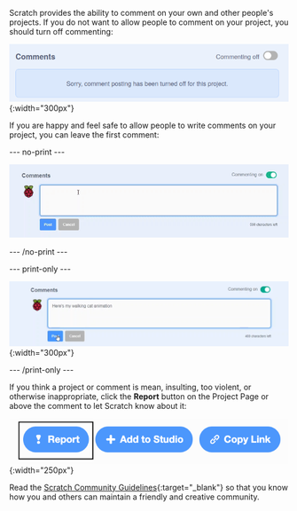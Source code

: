 Scratch provides the ability to comment on your own and other people's projects. If you do not want to allow people to comment on your project, you should turn off commenting:

![The slider above the 'Comments' box is set to 'Commenting off'. The slider is grey and is in the 'Commenting off' position.](images/comments-off.png){:width="300px"}

If you are happy and feel safe to allow people to write comments on your project, you can leave the first comment:

--- no-print ---

![Typing "Here's my walking cat animation" in the 'Comments' box, then clicking the blue 'Post' button to post the comment. The slider above the 'Comments' box is set to 'Commenting on' and has turned from grey to green.](images/add_comments.gif)

--- /no-print ---

--- print-only ---

![Clicking the blue 'Post' button below the comment to post it. The slider above the 'Comments' box is set to 'Commenting on' and has turned from grey to green.](images/add_comments.png){:width="300px"}

--- /print-only ---

If you think a project or comment is mean, insulting, too violent, or otherwise inappropriate, click the **Report** button on the Project Page or above the comment to let Scratch know about it:

![The 'Report' button highlighted.](images/add_report.png){:width="250px"}

Read the [Scratch Community Guidelines](https://scratch.mit.edu/community_guidelines){:target="_blank"} so that you know how you and others can maintain a friendly and creative community.
